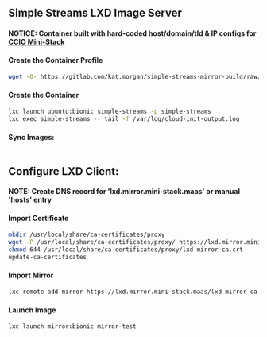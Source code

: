 ## Simple Streams LXD Image Server
#### NOTICE: Container built with hard-coded host/domain/tld & IP configs for [CCIO Mini-Stack](https://github.com/containercraft/mini-stack)    

#### Create the Container Profile
```sh
wget -O- https://gitlab.com/kat.morgan/simple-streams-mirror-build/raw/master/lxd/aux/bin/profile-build-lxd-simple-streams.sh | bash
```
#### Create the Container
```sh
lxc launch ubuntu:bionic simple-streams -p simple-streams
lxc exec simple-streams -- tail -f /var/log/cloud-init-output.log
```

#### Sync Images:
```sh
```

## Configure LXD Client:
#### NOTE: Create DNS record for 'lxd.mirror.mini-stack.maas' or manual 'hosts' entry

#### Import Certificate
```sh
mkdir /usr/local/share/ca-certificates/proxy
wget -P /usr/local/share/ca-certificates/proxy/ https://lxd.mirror.mini-stack.maas/lxd-mirror-ca.crt
chmod 644 /usr/local/share/ca-certificates/proxy/lxd-mirror-ca.crt
update-ca-certificates
```
#### Import Mirror
```sh
lxc remote add mirror https://lxd.mirror.mini-stack.maas/lxd-mirror-ca.crt --protocol=simplestreams
```
#### Launch Image
```sh
lxc launch mirror:bionic mirror-test
```
